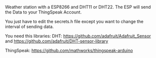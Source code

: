 Weather station with a ESP8266 and DHT11 or DHT22. The ESP will send the Data to your ThingSpeak Account.

You just have to edit the secrets.h file except you want to change the interval of sending data.

You need this libraries: DHT: https://github.com/adafruit/Adafruit_Sensor and https://github.com/adafruit/DHT-sensor-library

ThingSpeak: https://github.com/mathworks/thingspeak-arduino